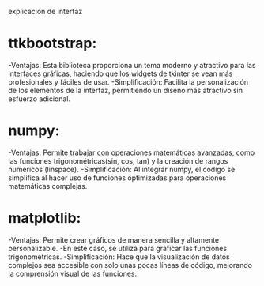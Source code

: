 explicacion de interfaz

# ttkbootstrap:
 -Ventajas: Esta biblioteca proporciona un tema moderno y atractivo para las interfaces gráficas, haciendo que los widgets de tkinter se vean más profesionales y fáciles de usar.
 -Simplificación: Facilita la personalización de los elementos de la interfaz, permitiendo un diseño más atractivo sin esfuerzo adicional.

# numpy:
 -Ventajas: Permite trabajar con operaciones matemáticas avanzadas, como las funciones trigonométricas(sin, cos, tan) y la creación de rangos numéricos (linspace).
 -Simplificación: Al integrar numpy, el código se simplifica al hacer uso de funciones optimizadas para operaciones matemáticas complejas.

# matplotlib:
 -Ventajas: Permite crear gráficos de manera sencilla y altamente personalizable.
 -En este caso, se utiliza para graficar las funciones trigonométricas.
 -Simplificación: Hace que la visualización de datos complejos sea accesible con solo unas pocas líneas de código, mejorando la comprensión visual de las funciones.
